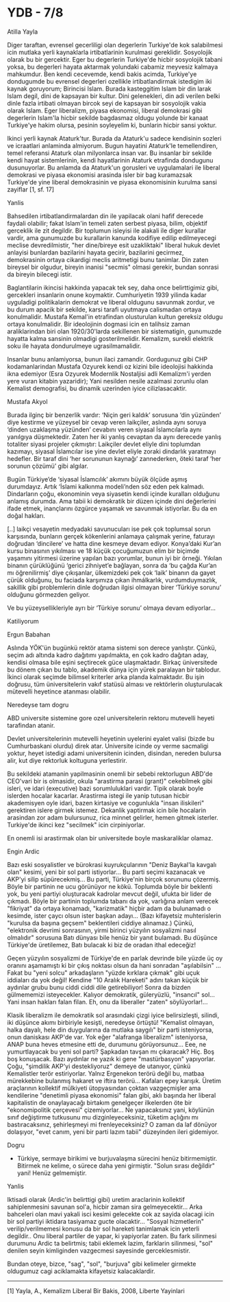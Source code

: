 # YDB - 7/8

Atilla Yayla

Diger taraftan, evrensel gecerliligi olan degerlerin Turkiye'de kok salabilmesi icin mutlaka yerli kaynaklarla irtibatlarinin kurulmasi gereklidir. Sosyolojik olarak bu bir gercektir. Eger bu degerlerin Turkiye'de hicbir sosyolojik tabani yoksa, bu degerleri hayata aktarmak yolundaki cabamiz meyvesiz kalmaya mahkumdur. Ben kendi cecevemde, kendi bakis acimda, Turkiye'ye dondugumde bu evrensel degerleri ozellikle irtibatlandirmak istedigim iki kaynak goruyorum; Birincisi Islam. Burada kasteggitim Islam bir din larak Islam degil, dini de kapsayan bir kultur. Dini gelenekleri, din adi verilen belki dinle fazla irtibati olmayan bircok seyi de kapsayan bir sosyolojik vakia olarak Islam. Eger liberalizm, piyasa ekonomisi, liberal demokrasi gibi degerlerin Islam'la hicbir sekilde bagdasmaz oldugu yolunde bir kanaat Turkiye'ye hakim olursa, pesinin soyleyelim ki, bunlarin hicbir sansi yoktur.

Ikinci yerli kaynak Ataturk'tur. Burada da Ataturk'u sadece kendisinin sozleri ve icraatlari anlaminda almiyorum. Bugun hayatini Ataturk'le temellendiren, temel referansi Ataturk olan milyonlarca insan var. Bu insanlar bir sekilde kendi hayat sistemlerinin, kendi hayatlarinin Ataturk etrafinda dondugunu dusunuyorlar. Bu anlamda da Ataturk'un gorusleri ve uygulamalari ile liberal demokrasi ve piyasa ekonomisi arasinda isler bir bag kuramazsak Turkiye'de yine liberal demokrasinin ve piyasa ekonomisinin kurulma sansi zayiflar [1, sf. 17]

Yanlis

Bahsedilen irtibatlandirmalardan din ile yapilacak olani hafif derecede faydali olabilir; fakat Islam'in temeli zaten serbest piyasa, bilim, objektif gerceklik ile zit degildir. Bir toplumun isleyisi ile alakali ile diger kurallar vardir, ama gunumuzde bu kurallarin kanunda kodifiye edilip edilmeyecegi meclise devredilmistir, "her dine/bireye esit uzakliktaki" liberal hukuk devlet anlayisi bunlardan bazilarini hayata gecirir, bazilarini gecirmez, demokrasinin ortaya cikardigi meclis aritmetigi bunu tanimlar. Din zaten bireysel bir olgudur, bireyin inanisi "secmis" olmasi gerekir, bundan sonrasi da bireyin bilecegi istir.

Baglantilarin ikincisi hakkinda yapacak tek sey, daha once belirttigimiz gibi, gercekleri insanlarin onune koymaktir. Cumhuriyetin 1939 yilinda kadar uyguladigi politikalarin demokrat ve liberal oldugunu savunmak zordur, ve bu durum apacik bir sekilde, karsi tarafi uyutmaya calismadan ortaya konulmalidir. Mustafa Kemal'in etrafindan olusturulan kultun gereksiz oldugu ortaya konulmalidir. Bir ideolojinin dogmasi icin en talihsiz zaman araliklarindan biri olan 1920/30'larda sekillenen bir sistematigin, gunumuzde hayatta kalma sansinin olmadigi gosterilmelidir. Kemalizm, surekli elektrik soku ile hayata dondurulmeye ugrasilmamalidir.

Insanlar bunu anlamiyorsa, bunun ilaci zamandir. Gordugunuz gibi CHP kodamanlarindan Mustafa Ozyurek kendi oz kizini bile ideolojisi hakkinda ikna edemiyor (Esra Ozyurek Modernlik Nostaljisi adli Kemalizm'i yerden yere vuran kitabin yazaridir); Yani nesilden nesile azalmasi zorunlu olan Kemalist demografisi, bu dinamik uzerinden iyice cilizlasacaktir.

Mustafa Akyol

Burada ilginç bir benzerlik vardır: ‘Niçin geri kaldık’ sorusuna ‘din yüzünden’ diye kestirme ve yüzeysel bir cevap veren laikçiler, aslında aynı soruya ‘dinden uzaklaşma yüzünden’ cevabını veren siyasal İslamcılarla aynı yanılgıya düşmektedir. Zaten her iki yanlış cevaptan da aynı derecede yanlış totaliter siyasi projeler çıkmıştır: Laikçiler devlet eliyle dini toplumdan kazımayı, siyasal İslamcılar ise yine devlet eliyle zoraki dindarlık yaratmayı hedefler. Bir taraf dini ‘her sorununun kaynağı’ zannederken, öteki taraf ‘her sorunun çözümü’ gibi algılar.

Bugün Türkiye’de ‘siyasal İslamcılık’ akımını büyük ölçüde aşmış durumdayız. Artık ‘İslami kalkınma modeli’nden söz eden pek kalmadı. Dindarların çoğu, ekonominin veya siyasetin kendi içinde kuralları olduğunu anlamış durumda. Ama tabii ki demokratik bir düzen içinde dini değerlerini ifade etmek, inançlarını özgürce yaşamak ve savunmak istiyorlar. Bu da en doğal hakları.

[..] laikçi vesayetin medyadaki savunucuları ise pek çok toplumsal sorun karşısında, bunların gerçek kökenlerini anlamaya çalışmak yerine, faturayı doğrudan ‘dincilere’ ve hatta dine kesmeye devam ediyor. Konya’daki Kur’an kursu binasının yıkılması ve 18 küçük çocuğumuzun elim bir biçimde yaşamını yitirmesi üzerine yapılan bazı yorumlar, bunun iyi bir örneği. Yıkılan binanın çürüklüğünü ‘gerici zihniyet’e bağlayan, sonra da ‘bu çağda Kur’an mı öğrenilirmiş’ diye çıkışanlar, ülkemizdeki pek çok ‘laik’ binanın da gayet çürük olduğunu, bu faciada karşımıza çıkan ihmálkarlık, vurdumduymazlık, sakillik gibi problemlerin dinle doğrudan ilgisi olmayan birer ‘Türkiye sorunu’ olduğunu görmezden geliyor.

Ve bu yüzeysellikleriyle ayrı bir ‘Türkiye sorunu’ olmaya devam ediyorlar...

Katiliyorum

Ergun Babahan

Aslında YÖK'ün bugünkü rektör atama sistemi son derece yanlıştır. Çünkü, seçim adı altında kadro dağıtımı yapılmakta, en çok kadro dağıtan aday, kendisi olmasa bile eşini seçtirecek güce ulaşmaktadır. Birkaç üniversitede bu dönem çıkan bu tablo, akademik dünya için yürek paralayan bir tablodur. İkinci olarak seçimde bilimsel kriterler arka planda kalmaktadır.
Bu işin doğrusu, tüm üniversitelerin vakıf statüsü alması ve rektörlerin oluşturulacak mütevelli heyetince atanması olabilir.

Neredeyse tam dogru

ABD universite sistemine gore ozel universitelerin rektoru mutevelli heyeti tarafindan atanir.

Devlet universitelerinin mutevelli heyetinin uyelerini eyalet valisi (bizde bu Cumhurbaskani olurdu) direk atar. Universite icinde oy verme sacmaligi yoktur, heyet istedigi adami universitenin icinden, disindan, nereden bulursa alir, kut diye rektorluk koltuguna yerlestirir.

Bu sekildeki atamanin yapilmasinin onemli bir sebebi rektorlugun ABD'de CEO'vari bir is olmasidir, okula "arastirma parasi (grant)" cekebilmek gibi isleri, ve idari (executive) bazi sorumluluklari vardir. Tipik olarak boyle islerden hocalar kacarlar. Arastirma istegi ile yanip tutusan hicbir akademisyen oyle idari, bazen kirtasiye ve cogunlukla "insan iliskileri" gerektiren islere girmek istemez. Dekanlik yaptirmak icin bile hocalarin arasindan zor adam bulursunuz, rica minnet gelirler, hemen gitmek isterler. Turkiye'de ikinci kez "secilmek" icin cirpiniyorlar.

En onemli isi arastirmak olan bir universitede boyle maskaraliklar olamaz.

Engin Ardic


Bazı eski sosyalistler ve bürokrasi kuyrukçularının "Deniz Baykal'la kavgalı olan" kesimi, yeni bir sol parti istiyorlar... Bu parti seçimi kazanacak ve AKP'yi silip süpürecekmiş... Bu parti, Türkiye'nin birçok sorununu çözermiş. Böyle bir partinin ne ucu görünüyor ne kökü. Toplumda böyle bir beklenti yok, bu yeni partiyi oluşturacak kadrolar mevcut değil, ufukta bir lider de çıkmadı. Böyle bir partinin toplumda tabanı da yok, varlığına anlam verecek "fikriyat" da ortaya konamadı, "karizmatik" hiçbir adam da bulunamadı o kesimde, ister çaycı olsun ister başkan adayı... (Bazı kifayetsiz muhterislerin "kurulsa da başına geçsem" beklentileri ciddiye alınamaz.) Çünkü, "elektronik devrimi sonrasının, yirmi birinci yüzyılın sosyalizmi nasıl olmalıdır" sorusuna Batı dünyası bile henüz bir yanıt bulamadı. Bu düşünce Türkiye'de üretilemez, Batı bulacak ki biz de oradan ithal edeceğiz!

Geçen yüzyılın sosyalizmi de Türkiye'de en parlak devrinde bile yüzde üç oy oranını aşamamıştı ki bir çıkış noktası olsun da hani sonradan "aşılabilsin" ... Fakat bu "yeni solcu" arkadaşların "yüzde kırklara çıkmak" gibi uçuk iddiaları da yok değil! Kendine "10 Aralık Hareketi" adını takan küçük bir aydınlar grubu bunu ciddi ciddi dile getirebiliyor! Sonra da bizden gülmememizi isteyecekler. Kalıyor demokratik, güleryüzlü, "insancıl" sol... Yani insan hakları falan filan. Eh, onu da liberaller "zaten" söylüyorlar!...

Klasik liberalizm ile demokratik sol arasındaki çizgi iyice belirsizleşti, silindi, iki düşünce akımı birbiriyle kesişti, neredeyse örtüştü! "Kemalist olmayan, halka dayalı, hele din duygularına da mutlaka saygılı" bir parti isteniyorsa, onun daniskası AKP'de var. Yok eğer "alafranga liberalizm" isteniyorsa, ANAP buna heves etmesine etti de, durumunu görüyorsunuz... Eee, ne yumurtlayacak bu yeni sol parti? Şapkadan tavşan mı çıkaracak? Hiç. Boş boş konuşacak. Bazı aydınlar ne yazık ki gene "mastürbasyon" yapıyorlar. Çoğu, "şimdilik AKP'yi destekliyoruz" demeye de utanıyor, çünkü Kemalistler terör estiriyorlar. Yalnız Ergenekon terörü değil bu, matbaa mürekkebine bulanmış hakaret ve iftira terörü... Kafaları epey karışık. Üretim araçlarının kollektif mülkiyeti ütopyasından çoktan vazgeçmişler ama kendilerine "denetimli piyasa ekonomisi" falan gibi, aklı başında her liberal kapitalistin de onaylayacağı birtakım genelgeçer ilkelerden öte bir "ekonomipolitik çerçevesi" çizemiyorlar... Ne yapacaksınız yani, köylünün sınıf değiştirme tutkusunu mu dizginleyeceksiniz, tüketim açlığını mı bastıracaksınız, şehirleşmeyi mi frenleyeceksiniz? O zaman da laf dönüyor dolaşıyor, "evet canım, yeni bir parti lazım tabii" düzeyinden ileri gidemiyor.

Dogru

* Türkiye, sermaye birikimi ve burjuvalaşma sürecini henüz bitirmemiştir. Bitirmek ne kelime, o sürece daha yeni girmiştir. "Solun sırası değildir" yani! Henüz gelmemiştir.

Yanlis

Iktisadi olarak (Ardic'in belirttigi gibi) uretim araclarinin kollektif sahiplenmesini savunan sol'a, hicbir zaman sira gelmeyecektir... Arka bahceleri olan mavi yakali isci kesimi gelecekte cok az sayida olacagi icin bir sol partiyi iktidara tasiyamaz gucte olacaktir... "Sosyal hizmetlerin" verilip/verilmemesi konusu da bir sol hareketi tanimlamak icin yeterli degildir.. Onu liberal partiler de yapar, ki yapiyorlar zaten. Bu fark silinmesi durumunu Ardic ta belirtmis; tabii eklemek lazim, farklarin silinmesi, "sol" denilen seyin kimliginden vazgecmesi sayesinde gerceklesmistir.

Bundan oteye, bizce, "sag", "sol", "burjuva" gibi kelimeler girmekte oldugumuz cagi aciklamakta kifayetsiz kalacaklardir.

---

[1] Yayla, A., Kemalizm Liberal Bir Bakis, 2008, Liberte Yayinlari

